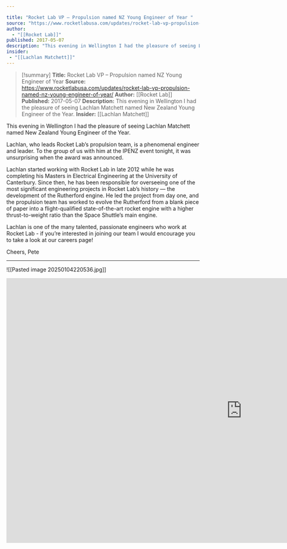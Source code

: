 ```yaml
---

title: "Rocket Lab VP – Propulsion named NZ Young Engineer of Year "
source: "https://www.rocketlabusa.com/updates/rocket-lab-vp-propulsion-named-nz-young-engineer-of-year/"
author:
  - "[[Rocket Lab]]"
published: 2017-05-07
description: "This evening in Wellington I had the pleasure of seeing Lachlan Matchett named New Zealand Young Engineer of the Year."
insider:
 - "[[Lachlan Matchett]]"
---
```

>[!summary]
**Title:** Rocket Lab VP – Propulsion named NZ Young Engineer of Year 
**Source:** https://www.rocketlabusa.com/updates/rocket-lab-vp-propulsion-named-nz-young-engineer-of-year/
**Author:** [[Rocket Lab]]
**Published:** 2017-05-07
**Description:** This evening in Wellington I had the pleasure of seeing Lachlan Matchett named New Zealand Young Engineer of the Year.
**Insider:** [[Lachlan Matchett]]

This evening in Wellington I had the pleasure of seeing Lachlan Matchett named New Zealand Young Engineer of the Year.

Lachlan, who leads Rocket Lab’s propulsion team, is a phenomenal engineer and leader. To the group of us with him at the IPENZ event tonight, it was unsurprising when the award was announced.

Lachlan started working with Rocket Lab in late 2012 while he was completing his Masters in Electrical Engineering at the University of Canterbury. Since then, he has been responsible for overseeing one of the most significant engineering projects in Rocket Lab’s history — the development of the Rutherford engine. He led the project from day one, and the propulsion team has worked to evolve the Rutherford from a blank piece of paper into a flight-qualified state-of-the-art rocket engine with a higher thrust-to-weight ratio than the Space Shuttle’s main engine.

Lachlan is one of the many talented, passionate engineers who work at Rocket Lab - if you’re interested in joining our team I would encourage you to take a look at our careers page!

Cheers,
Pete

---

![[Pasted image 20250104220536.jpg]]
<iframe width="1227" height="690" src="https://www.youtube.com/embed/Ngvow6egisg" title="Rocket Lab’s Rutherford Engine Qualified for Flight" frameborder="0" allow="accelerometer; autoplay; clipboard-write; encrypted-media; gyroscope; picture-in-picture; web-share" referrerpolicy="strict-origin-when-cross-origin" allowfullscreen></iframe>